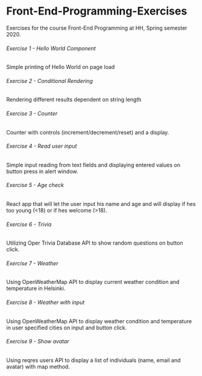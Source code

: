 # Front-End-Programming-Exercises
Exercises for the course Front-End Programming at HH, Spring semester 2020.

###### Exercise 1 - Hello World Component
Simple printing of Hello World on page load

###### Exercise 2 - Conditional Rendering
Rendering different results dependent on string length

###### Exercise 3 - Counter
Counter with controls (increment/decrement/reset) and a display.
	
###### Exercise 4 - Read user input
Simple input reading from text fields and displaying entered values on button press in alert window.
	
###### Exercise 5 - Age check
React app that will let the user input his name and age and will display if hes too young (<18) or if hes welcome (>18).
	
###### Exercise 6 - Trivia
Utilizing Oper Trivia Database API to show random questions on button click.
	
###### Exercise 7 - Weather
Using OpenWeatherMap API to display current weather condition and temperature in Helsinki.

###### Exercise 8 - Weather with input
Using OpenWeatherMap API to display weather condition and temperature in user specified cities on input and button click.
	
###### Exercise 9 - Show avatar
Using reqres users API to display a list of individuals (name, email and avatar) with map method.
